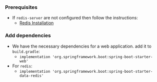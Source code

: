 ### Prerequisites
- If `redis-server` are not configured then follow the instructions:
    * [Redis Installation](https://github.com/NazranKhondokar/continuousLearning/blob/main/redis/README.md)

### Add dependencies
- We have the necessary dependencies for a web application. add it to `build.gradle`:
  * `implementation 'org.springframework.boot:spring-boot-starter-web'`
- For `redis`:
  * `implementation 'org.springframework.boot:spring-boot-starter-data-redis'`

